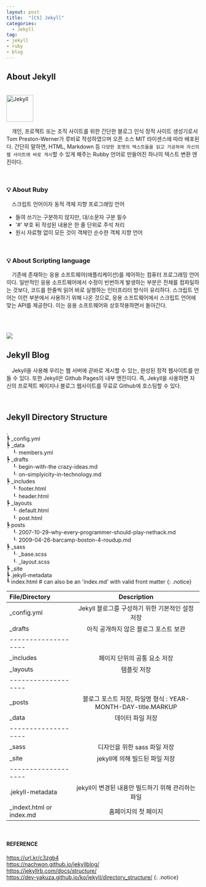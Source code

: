 ```yaml
---
layout: post
title:  "[CS] Jekyll"
categories:
  - Jekyll
tag:
- jekyll 
- ruby
- blog
---
```


## About Jekyll

<br><img src="{{ site.url }}/images/jekyll-icon.png" alt="Jekyll" height="70"><br>

　개인, 프로젝트 또는 조직 사이트를 위한 간단한 블로그 인식 정적 사이트 생성기로서 Tom Preston-Werner가 루비로 작성하였으며 오픈 소스 MIT 라이센스에 따라 배포된다. 간단히 말하면, HTML, Markdown 등 `다양한 포맷의 텍스트들을 읽고 가공하여 자신의 웹 사이트에 바로 게시`할 수 있게 해주는 Rubby 언어로 만들어진 하나의 텍스트 변환 엔진이다.

<br>

### 💡 About Ruby

　스크립트 언어이자 동적 객체 지향 프로그래밍 언어

* 들여 쓰기는 구분하지 않지만, 대/소문자 구분 필수
* '#' 부호 뒤 작성된 내용은 한 줄 단위로 주석 처리
* 원시 자료형 없이 모든 것이 객체인 순수한 객체 지향 언어

<br>

### 💡 About Scripting language

　기존에 존재하는 응용 소프트웨어(애플리케이션)를 제어하는 컴퓨터 프로그래밍 언어이다. 일반적인 응용 소프트웨어에서 수정이 빈번하게 발생하는 부분은 전체를 컴파일하는 것보다, 코드를 한줄씩 읽어 바로 실행하는 인터프리터 방식이 유리하다. 스크립트 언어는 이런 부분에서 사용하기 위해 나온 것으로, 응용 소프트웨어에서 스크립트 언어에 맞는 API를 제공한다. 이는 응용 소프트웨어와 상호작용하면서 돌아간다.

<br><br>

<img src="{{ site.url }}/images/Git-Jekyll.png">

<br>

## Jekyll Blog

 　Jekyll을 사용해 우리는 웹 서버에 곧바로 게시할 수 있는, 완성된 정적 웹사이트를 만들 수 있다. 또한 Jekyll은 Github Pages의 내부 엔진이다. 즉, Jekyll을 사용하면 자신의 프로젝트 페이지나 블로그 웹사이트를 무료로 Github에 호스팅할 수 있다.

<br>

## Jekyll Directory Structure

. <br>
┡ _config.yml <br>
┡ _data <br>
　┖ members.yml <br>
┡ _drafts <br>
　┖ begin-with-the crazy-ideas.md <br>
　┖ on-simplyicity-in-technology.md <br>
┡ _includes <br>
　┖ footer.html <br>
　┖ header.html <br>
┡ _layouts <br>
　┖ default.html <br>
　┖ post.html <br>
┡ posts <br>
　┖ 2007-10-29-why-every-programmer-should-play-nethack.md <br>
　┖ 2009-04-26-barcamp-boston-4-roudup.md <br>
┡ _sass <br>
　┖ _base.scss <br>
　┖ _layout.scss <br>
┡ _site <br>
┡ .jekyll-metadata <br>
┖ index.html # can also be an 'index.md' with valid front matter
{: .notice}

| File/Directory | Description |
|:--------|:-------:|
| _config.yml   | Jekyll 블로그를 구성하기 위한 기본적인 설정 저장   |
| _drafts   | 아직 공개하지 않은 블로그 포스트 보관   |
|-------------------|
| _includes   | 페이지 단위의 공통 요소 저장   |
| _layouts   | 템플릿 저장   |
|-------------------|
| _posts   | 블로그 포스트 저장, 파일명 형식 : YEAR-MONTH-DAY-title.MARKUP   |
| _data   | 데이터 파일 저장   |
|-------------------|
| _sass   | 디자인을 위한 sass 파일 저장   |
| _site   | jekyll에 의해 빌드된 파일 저장   |
|-------------------|
| .jekyll-metadata   | jekyll이 변경된 내용만 빌드하기 위해 관리하는 파일   |
| _indext.html or index.md   | 홈페이지의 첫 페이지   |

<br>

#### REFERENCE
https://url.kr/c3zgb4 <br>
https://nachwon.github.io/jekyllblog/ <br>
https://jekyllrb.com/docs/structure/ <br>
https://dev-yakuza.github.io/ko/jekyll/directory_structure/
{: .notice}